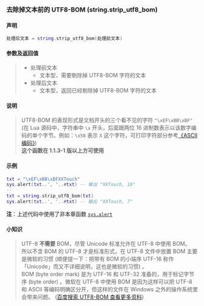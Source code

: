 ### 去除掉文本前的 UTF8\-BOM (**string\.strip\_utf8\_bom**)


#### 声明
```lua
处理后文本 = string.strip_utf8_bom(处理前文本)
```


#### 参数及返回值
> - 处理前文本
>   - 文本型，需要剔除掉 UTF8\-BOM 字符的文本
> - 处理后文本
>   - 文本型，返回已经剔除掉 UTF8\-BOM 字符的文本


#### 说明
> UTF8\-BOM 的表现形式是文档开头的三个看不见的字符 `"\xEF\xBB\xBF"`  (在 Lua 源码中，字符串中 `\x` 开头，后面跟两位 16 进制数表示以该数字编码的单个字节。例如：`\x58` 表示 `X` 这个字符，可打印字符部分参考[《ASCII 编码》](https://baike.baidu.com/item/ASCII/309296))  
> **这个函数在 1\.1\.3\-1 版以上方可使用**  


#### 示例  
```lua
txt = "\xEF\xBB\xBFXXTouch"
sys.alert(txt..', '..#txt) -- 输出 "XXTouch, 10"
--
txt = string.strip_utf8_bom(txt)
sys.alert(txt..', '..#txt) -- 输出 "XXTouch, 7"
```
**注**：上述代码中使用了非本章函数 [`sys.alert`](/Handbook/sys/sys.alert.md)  


#### 小知识  
> UTF\-8 **不需要** BOM，尽管 Unicode 标准允许在 UTF\-8 中使用 BOM。    
所以不含 BOM 的 UTF\-8 才是标准形式，在 UTF\-8 文件中放置 BOM 主要是微软的习惯 (顺便提一下：把带有 BOM 的小端序 UTF\-16 称作「Unicode」而又不详细说明，这也是微软的习惯) 。  
BOM (byte order mark) 是为 UTF\-16 和 UTF\-32 准备的，用于标记字节序 (byte order) 。微软在 UTF\-8 中使用 BOM 是因为这样可以把 UTF\-8 和 ASCII 等编码明确区分开，但这样的文件在 Windows 之外的操作系统里会带来问题。 ([百度搜索 UTF8-BOM 查看更多资料](https://www.baidu.com/s?wd=UTF8-BOM))  

